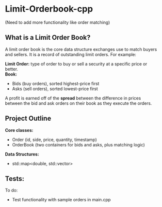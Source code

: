 # Limit-Orderbook-cpp
(Need to add more functionality like order matching)

## What is a Limit Order Book?

A limit order book is the core data structure exchanges use to match buyers and sellers. It is a record of outstanding limit orders. For example: <br>

**Limit Order:** type of order to buy or sell a security at a specific price or better. <br>
**Book:** <br>
- Bids (buy orders), sorted highest-price first <br>
- Asks (sell orders), sorted lowest-price first <br>

A profit is earned off of the **spread** between the difference in prices between the bid and ask orders on their book as they execute the orders.

## Project Outline

**Core classes:**
- Order (id, side, price, quantity, timestamp)
- OrderBook (two containers for bids and asks, plus matching logic)

**Data Structures:**
- std::map<double, std::vector<Order>>

**Tests:**
---

To do:
- Test functionality with sample orders in main.cpp
